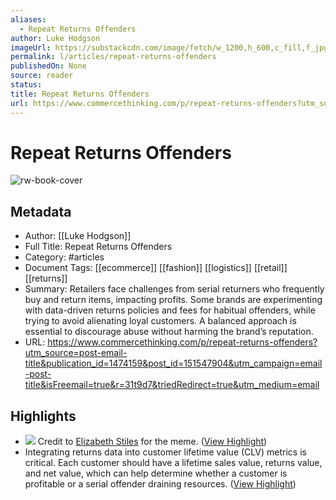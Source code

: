 ```yaml
---
aliases:
  - Repeat Returns Offenders
author: Luke Hodgson
imageUrl: https://substackcdn.com/image/fetch/w_1200,h_600,c_fill,f_jpg,q_auto:good,fl_progressive:steep,g_auto/https%3A%2F%2Fsubstack-post-media.s3.amazonaws.com%2Fpublic%2Fimages%2Fe4326fdf-b61d-4084-8581-c8ab9f8820c2_1120x800.jpeg
permalink: l/articles/repeat-returns-offenders
publishedOn: None
source: reader
status: 
title: Repeat Returns Offenders
url: https://www.commercethinking.com/p/repeat-returns-offenders?utm_source=post-email-title&publication_id=1474159&post_id=151547904&utm_campaign=email-post-title&isFreemail=true&r=31t9d7&triedRedirect=true&utm_medium=email
---
```

# Repeat Returns Offenders

![rw-book-cover](https://substackcdn.com/image/fetch/w_1200,h_600,c_fill,f_jpg,q_auto:good,fl_progressive:steep,g_auto/https%3A%2F%2Fsubstack-post-media.s3.amazonaws.com%2Fpublic%2Fimages%2Fe4326fdf-b61d-4084-8581-c8ab9f8820c2_1120x800.jpeg)

## Metadata

- Author: [[Luke Hodgson]]
- Full Title: Repeat Returns Offenders
- Category: #articles
- Document Tags: [[ecommerce]] [[fashion]] [[logistics]] [[retail]] [[returns]]
- Summary: Retailers face challenges from serial returners who frequently buy and return items, impacting profits. Some brands are experimenting with data-driven returns policies and fees for habitual offenders, while trying to avoid alienating loyal customers. A balanced approach is essential to discourage abuse without harming the brand’s reputation.
- URL: https://www.commercethinking.com/p/repeat-returns-offenders?utm_source=post-email-title&publication_id=1474159&post_id=151547904&utm_campaign=email-post-title&isFreemail=true&r=31t9d7&triedRedirect=true&utm_medium=email

## Highlights

- [![](https://substackcdn.com/image/fetch/w_1456,c_limit,f_auto,q_auto:good,fl_progressive:steep/https%3A%2F%2Fsubstack-post-media.s3.amazonaws.com%2Fpublic%2Fimages%2F3dcd49bc-cb67-4366-a07e-dc2511ad8907_887x447.png)](https://substackcdn.com/image/fetch/f_auto,q_auto:good,fl_progressive:steep/https%3A%2F%2Fsubstack-post-media.s3.amazonaws.com%2Fpublic%2Fimages%2F3dcd49bc-cb67-4366-a07e-dc2511ad8907_887x447.png)
  Credit to [Elizabeth Stiles](https://www.instagram.com/elizabethstilesuk/) for the meme. ([View Highlight](https://read.readwise.io/read/01jgbm3t4c5p9nrkjrx17p4x2a))
- Integrating returns data into customer lifetime value (CLV) metrics is critical. Each customer should have a lifetime sales value, returns value, and net value, which can help determine whether a customer is profitable or a serial offender draining resources. ([View Highlight](https://read.readwise.io/read/01jgbm5zxspftaqw2fbh97v9de))
